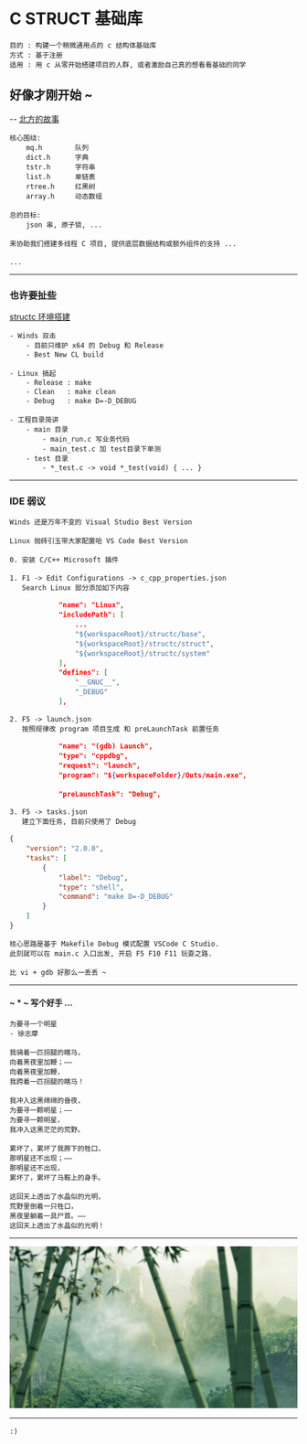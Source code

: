# C STRUCT 基础库

    目的 : 构建一个稍微通用点的 c 结构体基础库
    方式 : 基于注册
    适用 : 用 c 从零开始搭建项目的人群, 或者激励自己真的想看看基础的同学

## 好像才刚开始 ~

-- [北方的故事](http://music.163.com/#/m/song?id=37782112&userid=16529894)

    核心围绕: 
        mq.h        队列
        dict.h      字典
        tstr.h      字符串
        list.h      单链表
        rtree.h     红黑树
        array.h     动态数组

    总的目标:
        json 串, 原子锁, ...
    
    来协助我们搭建多线程 C 项目, 提供底层数据结构或额外组件的支持 ...

    ...

***

### 也许要扯些

[structc 环境搭建](./structc/README.md)

    - Winds 双击
        - 目前只维护 x64 的 Debug 和 Release
        - Best New CL build

    - Linux 搞起
        - Release : make
        - Clean   : make clean
        - Debug   : make D=-D_DEBUG

    - 工程目录简讲
        - main 目录
            - main_run.c 写业务代码
            - main_test.c 加 test目录下单测
        - test 目录
            - *_test.c -> void *_test(void) { ... }

***

### IDE 弱议

    Winds 还是万年不变的 Visual Studio Best Version

    Linux 抛砖引玉带大家配置哈 VS Code Best Version

    0. 安装 C/C++ Microsoft 插件
    
    1. F1 -> Edit Configurations -> c_cpp_properties.json
       Search Linux 部分添加如下内容
```json
            "name": "Linux",
            "includePath": [
                ...
                "${workspaceRoot}/structc/base",
                "${workspaceRoot}/structc/struct",
                "${workspaceRoot}/structc/system"
            ],
            "defines": [
                "__GNUC__",
                "_DEBUG"
            ],
```
    2. F5 -> launch.json
       按照规律改 program 项目生成 和 preLaunchTask 前置任务 
```json
            "name": "(gdb) Launch",
            "type": "cppdbg",
            "request": "launch",
            "program": "${workspaceFolder}/Outs/main.exe",

            "preLaunchTask": "Debug",
```
    3. F5 -> tasks.json
       建立下面任务, 目前只使用了 Debug
```json
{
    "version": "2.0.0",
    "tasks": [
        {
            "label": "Debug",
            "type": "shell",
            "command": "make D=-D_DEBUG"
        }
    ]
}
```
    核心思路是基于 Makefile Debug 模式配置 VSCode C Studio.
    此刻就可以在 main.c 入口出发, 开启 F5 F10 F11 玩耍之路.
    
    比 vi + gdb 好那么一丢丢 ~

***

#### ~ * ~ 写个好手 ...

    为要寻一个明星
    - 徐志摩 

    我骑着一匹拐腿的瞎马，
    向着黑夜里加鞭；——
    向着黑夜里加鞭，
    我跨着一匹拐腿的瞎马！

    我冲入这黑绵绵的昏夜，
    为要寻一颗明星；——
    为要寻一颗明星，
    我冲入这黑茫茫的荒野。

    累坏了，累坏了我胯下的牲口，
    那明星还不出现；——
    那明星还不出现，
    累坏了，累坏了马鞍上的身手。

    这回天上透出了水晶似的光明，
    荒野里倒着一只牲口，
    黑夜里躺着一具尸首。——
    这回天上透出了水晶似的光明！

***

![江湖](./ryou.jpg)

***

    :)
